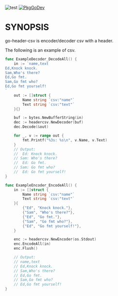 ![test](https://github.com/shogo82148/go-header-csv/workflows/test/badge.svg)
[![PkgGoDev](https://pkg.go.dev/badge/github.com/shogo82148/go-header-csv)](https://pkg.go.dev/github.com/shogo82148/go-header-csv)

# SYNOPSIS

go-header-csv is encoder/decoder csv with a header.

The following is an example of csv.

```go
func ExampleDecoder_DecodeAll() {
	in := `name,text
Ed,Knock knock.
Sam,Who's there?
Ed,Go fmt.
Sam,Go fmt who?
Ed,Go fmt yourself!
`
	out := []struct {
		Name string `csv:"name"`
		Text string `csv:"text"`
	}{}

	buf := bytes.NewBufferString(in)
	dec := headercsv.NewDecoder(buf)
	dec.Decode(&out)

	for _, v := range out {
		fmt.Printf("%3s: %s\n", v.Name, v.Text)
	}
	// Output:
	//  Ed: Knock knock.
	// Sam: Who's there?
	//  Ed: Go fmt.
	// Sam: Go fmt who?
	//  Ed: Go fmt yourself!
}
```

```go
func ExampleEncoder_EncodeAll() {
	in := []struct {
		Name string `csv:"name"`
		Text string `csv:"text"`
	}{
		{"Ed", "Knock knock."},
		{"Sam", "Who's there?"},
		{"Ed", "Go fmt."},
		{"Sam", "Go fmt who?"},
		{"Ed", "Go fmt yourself!"},
	}

	enc := headercsv.NewEncoder(os.Stdout)
	enc.EncodeAll(in)
	enc.Flush()

	// Output:
	// name,text
	// Ed,Knock knock.
	// Sam,Who's there?
	// Ed,Go fmt.
	// Sam,Go fmt who?
	// Ed,Go fmt yourself!
}
```
